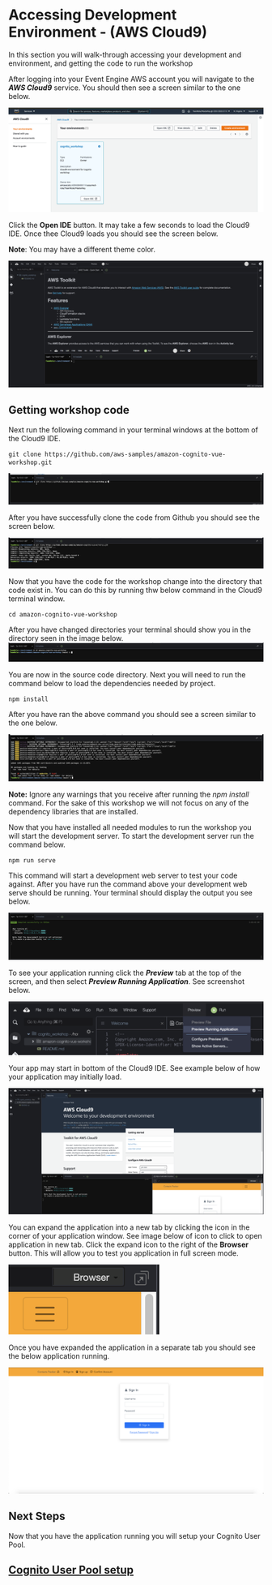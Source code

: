 # Accessing Development Environment - (AWS Cloud9)

In this section you will walk-through accessing your development and environment, and getting the code to run the workshop

After logging into your Event Engine AWS account you will navigate to the **_AWS Cloud9_** service. You should then see a screen similar to the one below.

![npm run](../docs/images/dev-env-setup/cloud9-1.png)

Click the **Open IDE** button. It may take a few seconds to load the Cloud9 IDE. Once thee Cloud9 loads you should see the screen below.

**Note**: You may have a different theme color.

![npm run](../docs/images/dev-env-setup/cloud9-2.png)

## Getting workshop code

Next run the following command in your terminal windows at the bottom of the Cloud9 IDE.

```shell
git clone https://github.com/aws-samples/amazon-cognito-vue-workshop.git
```

![npm run](../docs/images/dev-env-setup/cloud9-3.png)

After you have successfully clone the code from Github you should see the screen below.

![npm run](../docs/images/dev-env-setup/cloud9-4.png)

Now that you have the code for the workshop change into the directory that code exist in. You can do this by running thw below command in the Cloud9 terminal window.

```shell
cd amazon-cognito-vue-workshop
```

After you have changed directories your terminal should show you in the directory seen in the image below.
![npm run](../docs/images/dev-env-setup/cloud9-5.png)

You are now in the source code directory. Next you will need to run the command below to load the dependencies needed by project.

```shell
npm install
```

After you have ran the above command you should see a screen similar to the one below.

![npm run](../docs/images/dev-env-setup/cloud9-6.png)

**Note:** Ignore any warnings that you receive after running the _npm install_ command. For the sake of this workshop we will not focus on any of the dependency libraries that are installed.

Now that you have installed all needed modules to run the workshop you will start the development server. To start the development server run the command below.

```
npm run serve
```

This command will start a development web server to test your code against. After you have run the command above your development web serve should be running. Your terminal should display the output you see below.

![npm run](../docs/images/dev-env-setup/cloud9-7.png)

To see your application running click the **_Preview_** tab at the top of the screen, and then select **_Preview Running Application_**. See screenshot below.

![npm run](../docs/images/dev-env-setup/cloud9-8.png)

Your app may start in bottom of the Cloud9 IDE. See example below of how your application may initially load.

![npm run](../docs/images/dev-env-setup/cloud9-9.png)

You can expand the application into a new tab by clicking the icon in the corner of your application window. See image below of icon to click to open application in new tab. Click the expand icon to the right of the **Browser** button. This will allow you to test you application in full screen mode.

![npm run](../docs/images/dev-env-setup/cloud9-11.png)

Once you have expanded the application in a separate tab you should see the below application running.

![npm run](../docs/images/dev-env-setup/cloud9-10.png)

## Next Steps

Now that you have the application running you will setup your Cognito User Pool.

## [Cognito User Pool setup](UserPoolSetup.md)
